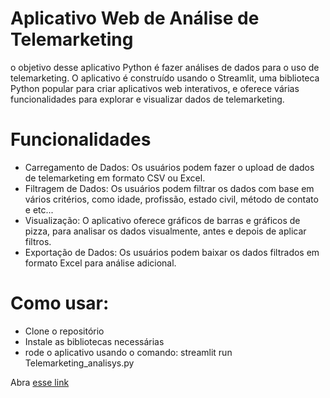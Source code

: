 # Aplicativo Web de Análise de Telemarketing

o objetivo desse aplicativo Python é fazer análises de dados para o uso de telemarketing. O aplicativo é construído usando o Streamlit, uma biblioteca Python popular para criar aplicativos web interativos, e oferece várias funcionalidades para explorar e visualizar dados de telemarketing.

# Funcionalidades

* Carregamento de Dados: Os usuários podem fazer o upload de dados de telemarketing em formato CSV ou Excel.
* Filtragem de Dados: Os usuários podem filtrar os dados com base em vários critérios, como idade, profissão, estado civil, método de contato e etc...
* Visualização: O aplicativo oferece gráficos de barras e gráficos de pizza, para analisar os dados visualmente, antes e depois de aplicar filtros.
* Exportação de Dados: Os usuários podem baixar os dados filtrados em formato Excel para análise adicional.

# Como usar:

* Clone o repositório
* Instale as bibliotecas necessárias
* rode o aplicativo usando o comando: streamlit run Telemarketing_analisys.py

Abra [esse link]()
